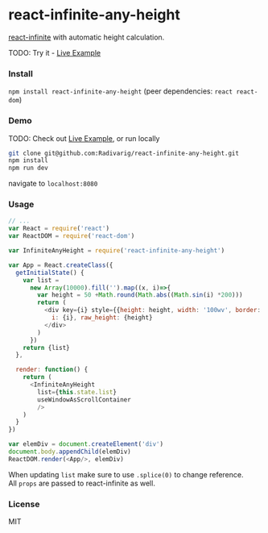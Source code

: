 # react-infinite-any-height

[react-infinite](https://github.com/seatgeek/react-infinite) with automatic height calculation.

TODO: Try it - [Live Example](https://radivarig.github.io/#/react-infinite-any-height)

### Install

`npm install react-infinite-any-height` (peer dependencies: `react react-dom`)

### Demo

TODO: Check out [Live Example](https://radivarig.github.io/#/react-infinite-any-height),
or run locally
```bash
git clone git@github.com:Radivarig/react-infinite-any-height.git
npm install
npm run dev 
```
navigate to `localhost:8080`

### Usage

```javascript
// ...
var React = require('react')
var ReactDOM = require('react-dom')

var InfiniteAnyHeight = require('react-infinite-any-height')

var App = React.createClass({
  getInitialState() {
    var list =
      new Array(10000).fill('').map((x, i)=>{
        var height = 50 +Math.round(Math.abs((Math.sin(i) *200)))
        return (
          <div key={i} style={{height: height, width: '100wv', border: 'solid 1px'}}>
            i: {i}, raw_height: {height}
          </div>
        )
      })
    return {list}
  },

  render: function() {
    return (
      <InfiniteAnyHeight
        list={this.state.list}
        useWindowAsScrollContainer
        />
    )
  }
})

var elemDiv = document.createElement('div')
document.body.appendChild(elemDiv)
ReactDOM.render(<App/>, elemDiv)
```

When updating `list` make sure to use `.splice(0)` to change reference.  
All `props` are passed to react-infinite as well.

### License

MIT
